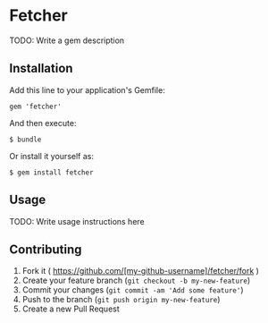 # Fetcher

TODO: Write a gem description

## Installation

Add this line to your application's Gemfile:

    gem 'fetcher'

And then execute:

    $ bundle

Or install it yourself as:

    $ gem install fetcher

## Usage

TODO: Write usage instructions here

## Contributing

1. Fork it ( https://github.com/[my-github-username]/fetcher/fork )
2. Create your feature branch (`git checkout -b my-new-feature`)
3. Commit your changes (`git commit -am 'Add some feature'`)
4. Push to the branch (`git push origin my-new-feature`)
5. Create a new Pull Request
